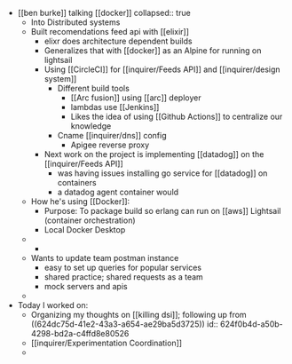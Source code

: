 - [[ben burke]] talking [[docker]]
  collapsed:: true
	- Into Distributed systems
	- Built recomendations feed api with [[elixir]]
		- elixr does architecture dependent builds
		- Generalizes that with [[docker]] as an Alpine for running on lightsail
		- Using [[CircleCI]] for [[inquirer/Feeds API]] and [[inquirer/design system]]
			- Different build tools
				- [[Arc fusion]] using [[arc]] deployer
				- lambdas use [[Jenkins]]
				- Likes the idea of using [[Github Actions]] to centralize our knowledge
			- Cname [[inquirer/dns]] config
				- Apigee reverse proxy
		- Next work on the project is implementing [[datadog]] on the [[inquirer/Feeds API]]
			- was having issues installing go service for [[datadog]] on containers
			- a datadog agent container would
	- How he's using [[Docker]]:
		- Purpose: To package build so erlang can run on [[aws]] Lightsail (container orchestration)
		- Local Docker Desktop
	-
		-
	- Wants to update team postman instance
		- easy to set up queries for popular services
		- shared practice; shared requests as a team
		- mock servers and apis
	-
- Today I worked on:
	- Organizing my thoughts on [[killing dsi]]; following up from ((624dc75d-41e2-43a3-a654-ae29ba5d3725))
	  id:: 624f0b4d-a50b-4298-bd2a-c4ffd8e80526
	- [[inquirer/Experimentation Coordination]]
	-